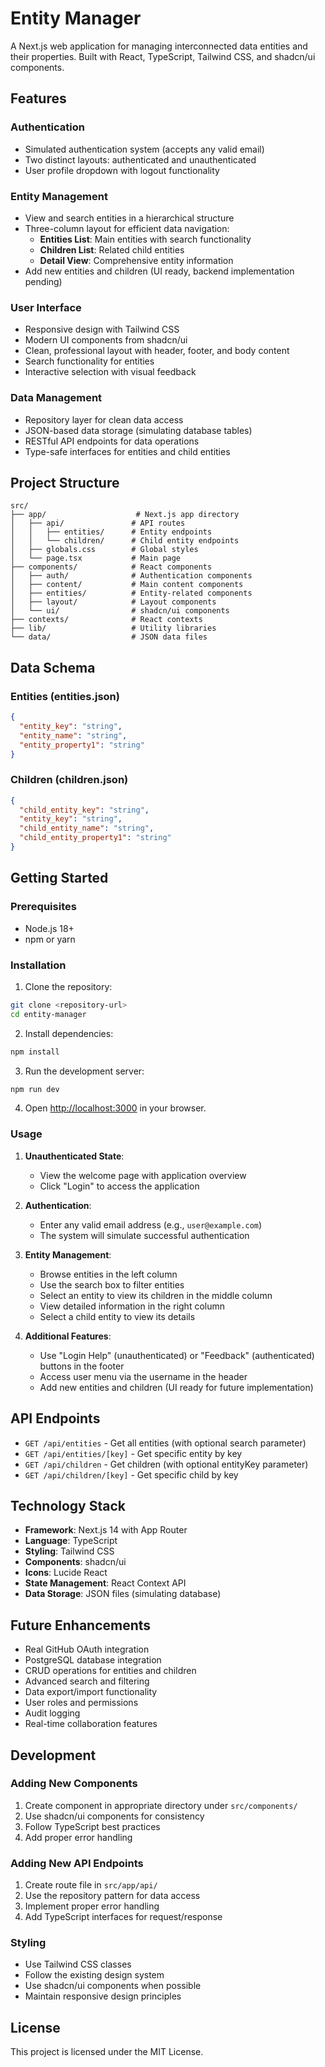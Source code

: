 # Entity Manager

A Next.js web application for managing interconnected data entities and their properties. Built with React, TypeScript, Tailwind CSS, and shadcn/ui components.

## Features

### Authentication
- Simulated authentication system (accepts any valid email)
- Two distinct layouts: authenticated and unauthenticated
- User profile dropdown with logout functionality

### Entity Management
- View and search entities in a hierarchical structure
- Three-column layout for efficient data navigation:
  - **Entities List**: Main entities with search functionality
  - **Children List**: Related child entities
  - **Detail View**: Comprehensive entity information
- Add new entities and children (UI ready, backend implementation pending)

### User Interface
- Responsive design with Tailwind CSS
- Modern UI components from shadcn/ui
- Clean, professional layout with header, footer, and body content
- Search functionality for entities
- Interactive selection with visual feedback

### Data Management
- Repository layer for clean data access
- JSON-based data storage (simulating database tables)
- RESTful API endpoints for data operations
- Type-safe interfaces for entities and child entities

## Project Structure

```
src/
├── app/                    # Next.js app directory
│   ├── api/               # API routes
│   │   ├── entities/      # Entity endpoints
│   │   └── children/      # Child entity endpoints
│   ├── globals.css        # Global styles
│   └── page.tsx           # Main page
├── components/            # React components
│   ├── auth/              # Authentication components
│   ├── content/           # Main content components
│   ├── entities/          # Entity-related components
│   ├── layout/            # Layout components
│   └── ui/                # shadcn/ui components
├── contexts/              # React contexts
├── lib/                   # Utility libraries
└── data/                  # JSON data files
```

## Data Schema

### Entities (entities.json)
```json
{
  "entity_key": "string",
  "entity_name": "string",
  "entity_property1": "string"
}
```

### Children (children.json)
```json
{
  "child_entity_key": "string",
  "entity_key": "string",
  "child_entity_name": "string",
  "child_entity_property1": "string"
}
```

## Getting Started

### Prerequisites
- Node.js 18+ 
- npm or yarn

### Installation

1. Clone the repository:
```bash
git clone <repository-url>
cd entity-manager
```

2. Install dependencies:
```bash
npm install
```

3. Run the development server:
```bash
npm run dev
```

4. Open [http://localhost:3000](http://localhost:3000) in your browser.

### Usage

1. **Unauthenticated State**: 
   - View the welcome page with application overview
   - Click "Login" to access the application

2. **Authentication**:
   - Enter any valid email address (e.g., `user@example.com`)
   - The system will simulate successful authentication

3. **Entity Management**:
   - Browse entities in the left column
   - Use the search box to filter entities
   - Select an entity to view its children in the middle column
   - View detailed information in the right column
   - Select a child entity to view its details

4. **Additional Features**:
   - Use "Login Help" (unauthenticated) or "Feedback" (authenticated) buttons in the footer
   - Access user menu via the username in the header
   - Add new entities and children (UI ready for future implementation)

## API Endpoints

- `GET /api/entities` - Get all entities (with optional search parameter)
- `GET /api/entities/[key]` - Get specific entity by key
- `GET /api/children` - Get children (with optional entityKey parameter)
- `GET /api/children/[key]` - Get specific child by key

## Technology Stack

- **Framework**: Next.js 14 with App Router
- **Language**: TypeScript
- **Styling**: Tailwind CSS
- **Components**: shadcn/ui
- **Icons**: Lucide React
- **State Management**: React Context API
- **Data Storage**: JSON files (simulating database)

## Future Enhancements

- Real GitHub OAuth integration
- PostgreSQL database integration
- CRUD operations for entities and children
- Advanced search and filtering
- Data export/import functionality
- User roles and permissions
- Audit logging
- Real-time collaboration features

## Development

### Adding New Components
1. Create component in appropriate directory under `src/components/`
2. Use shadcn/ui components for consistency
3. Follow TypeScript best practices
4. Add proper error handling

### Adding New API Endpoints
1. Create route file in `src/app/api/`
2. Use the repository pattern for data access
3. Implement proper error handling
4. Add TypeScript interfaces for request/response

### Styling
- Use Tailwind CSS classes
- Follow the existing design system
- Use shadcn/ui components when possible
- Maintain responsive design principles

## License

This project is licensed under the MIT License.

